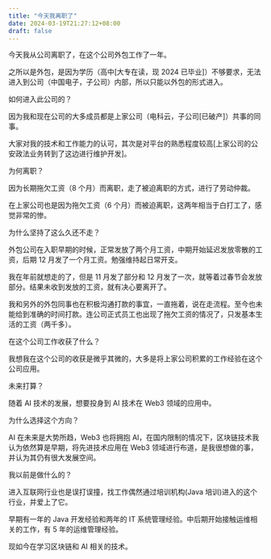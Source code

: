 ```yaml
---
title: "今天我离职了"
date: 2024-03-19T21:27:12+08:00
draft: false
---
```


今天我从公司离职了，在这个公司外包工作了一年。

之所以是外包，是因为学历（高中[大专在读，现 2024 已毕业]）不够要求，无法进入到公司（中国电子，子公司）内部，所以只能以外包的形式进入。

如何进入此公司的？

因为我和现在公司的大多成员都是上家公司（电科云，子公司[已破产]）共事的同事。

大家对我的技术和工作能力的认可，其次是对平台的熟悉程度较高[上家公司的公安政法业务转到了这边进行维护开发]。

为何离职？

因为长期拖欠工资（8 个月）而离职，走了被迫离职的方式，进行了劳动仲裁。

在上家公司也是因为拖欠工资（6 个月）而被迫离职，这两年相当于白打工了，感觉非常的惨。

为什么坚持了这么久还不走？

外包公司在入职早期的时候，正常发放了两个月工资，中期开始延迟发放零散的工资，后期 12 月发了一个月工资。勉强维持起日常开支。

我在年前就想走的了，但是 11 月发了部分和 12 月发了一次，就等着过春节会发放部分。结果未收到发放的工资，就有决心要离开了。

我和另外的外包同事也在积极沟通打款的事宜，一直拖着，说在走流程。至今也未能给到准确的时间打款。连公司正式员工也出现了拖欠工资的情况了，只发基本生活的工资（两千多）。

在这个公司工作收获了什么？

我想我在这个公司的收获是微乎其微的，大多是将上家公司积累的工作经验在这个公司应用。

未来打算？

随着 AI 技术的发展，想要投身到 AI 技术在 Web3 领域的应用中。

为什么选择这个方向？

AI 在未来是大势所趋，Web3 也将拥抱 AI，在国内限制的情况下，区块链技术我认为依然算是早期，将先进技术应用在 Web3 领域进行布道，是我很想做的事，并认为其仍有很大发展空间。

我以前是做什么的？

进入互联网行业也是误打误撞，找工作偶然通过培训机构(Java 培训)进入的这个行业，并爱上了它。

早期有一年的 Java 开发经验和两年的 IT 系统管理经验。中后期开始接触运维相关的工作，有 5 年的运维管理经验。

现如今在学习区块链和 AI 相关的技术。
